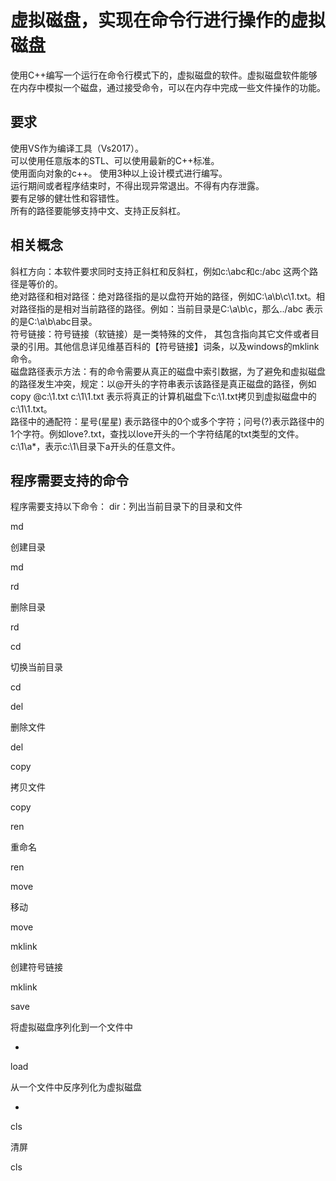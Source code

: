 # 虚拟磁盘，实现在命令行进行操作的虚拟磁盘

使用C++编写一个运行在命令行模式下的，虚拟磁盘的软件。虚拟磁盘软件能够在内存中模拟一个磁盘，通过接受命令，可以在内存中完成一些文件操作的功能。

## 要求  
使用VS作为编译工具（Vs2017）。   
可以使用任意版本的STL、可以使用最新的C++标准。  
使用面向对象的c++。 使用3种以上设计模式进行编写。  
运行期间或者程序结束时，不得出现异常退出。不得有内存泄露。  
要有足够的健壮性和容错性。  
所有的路径要能够支持中文、支持正反斜杠。  

## 相关概念  
斜杠方向：本软件要求同时支持正斜杠和反斜杠，例如c:\abc和c:/abc 这两个路径是等价的。  
绝对路径和相对路径：绝对路径指的是以盘符开始的路径，例如C:\a\b\c\1.txt。相对路径指的是相对当前路径的路径。例如：当前目录是C:\a\b\c，那么../abc 表示的是C:\a\b\abc目录。  
符号链接：符号链接（软链接）是一类特殊的文件， 其包含指向其它文件或者目录的引用。其他信息详见维基百科的【符号链接】词条，以及windows的mklink命令。  
磁盘路径表示方法：有的命令需要从真正的磁盘中索引数据，为了避免和虚拟磁盘的路径发生冲突，规定：以@开头的字符串表示该路径是真正磁盘的路径，例如copy @c:\1.txt c:\1\1.txt 表示将真正的计算机磁盘下c:\1.txt拷贝到虚拟磁盘中的c:\1\1.txt。  
路径中的通配符：星号(星星) 表示路径中的0个或多个字符；问号(?)表示路径中的1个字符。例如love?.txt，查找以love开头的一个字符结尾的txt类型的文件。c:\1\a*，表示c:\1\目录下a开头的任意文件。 

## 程序需要支持的命令  
程序需要支持以下命令：
  dir：列出当前目录下的目录和文件


md

创建目录

md

rd

删除目录

rd

cd

切换当前目录

cd

del

删除文件

del

copy

拷贝文件

copy

ren

重命名

ren

move

移动

move

mklink

创建符号链接

mklink

save

将虚拟磁盘序列化到一个文件中

-

load

从一个文件中反序列化为虚拟磁盘

-

cls

清屏

cls
